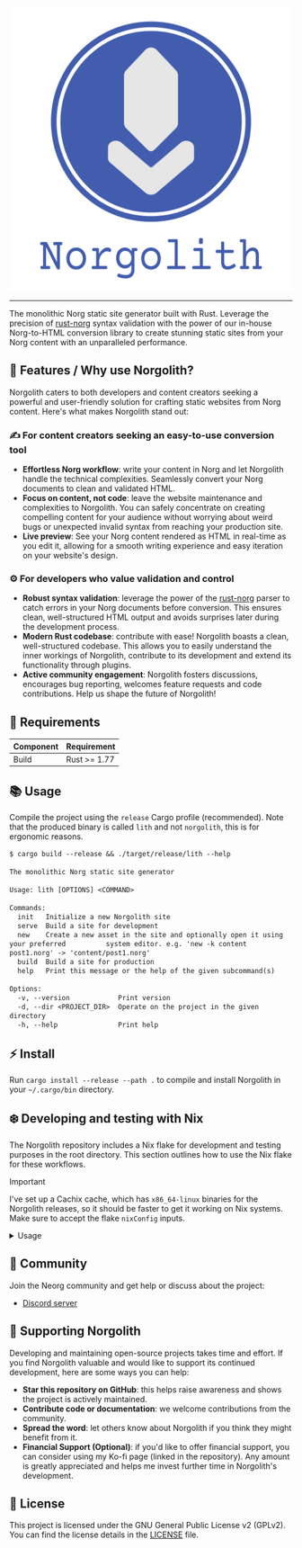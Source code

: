 <div align="center">

<img src="./res/norgolith_text.png" alt="Norgolith logo"/>

</div>

---

The monolithic Norg static site generator built with Rust. Leverage the precision of [rust-norg]
syntax validation with the power of our in-house Norg-to-HTML conversion library to create stunning
static sites from your Norg content with an unparalleled performance.

## 🌟 Features / Why use Norgolith?

Norgolith caters to both developers and content creators seeking a powerful and user-friendly
solution for crafting static websites from Norg content. Here's what makes Norgolith stand out:

### ✍️ For content creators seeking an easy-to-use conversion tool

- **Effortless Norg workflow**: write your content in Norg and let Norgolith handle the technical
  complexities. Seamlessly convert your Norg documents to clean and validated HTML.
- **Focus on content, not code**: leave the website maintenance and complexities to Norgolith. You
  can safely concentrate on creating compelling content for your audience without worrying about
  weird bugs or unexpected invalid syntax from reaching your production site.
- **Live preview**: See your Norg content rendered as HTML in real-time as you edit it, allowing for
  a smooth writing experience and easy iteration on your website's design.

### ⚙️ For developers who value validation and control

- **Robust syntax validation**: leverage the power of the [rust-norg] parser to catch errors in your Norg
  documents before conversion. This ensures clean, well-structured HTML output and avoids surprises
  later during the development process.
- **Modern Rust codebase**: contribute with ease! Norgolith boasts a clean, well-structured codebase.
  This allows you to easily understand the inner workings of Norgolith, contribute to its
  development and extend its functionality through plugins.
- **Active community engagement**: Norgolith fosters discussions, encourages bug reporting,
  welcomes feature requests and code contributions. Help us shape the future of Norgolith!

## 📝 Requirements

| Component | Requirement  |
|-----------|--------------|
| Build     | Rust >= 1.77 |

## 📚 Usage

Compile the project using the `release` Cargo profile (recommended). Note that the produced binary
is called `lith` and not `norgolith`, this is for ergonomic reasons.

```
$ cargo build --release && ./target/release/lith --help

The monolithic Norg static site generator

Usage: lith [OPTIONS] <COMMAND>

Commands:
  init   Initialize a new Norgolith site
  serve  Build a site for development
  new    Create a new asset in the site and optionally open it using your preferred          system editor. e.g. 'new -k content post1.norg' -> 'content/post1.norg'
  build  Build a site for production
  help   Print this message or the help of the given subcommand(s)

Options:
  -v, --version            Print version
  -d, --dir <PROJECT_DIR>  Operate on the project in the given directory
  -h, --help               Print help
```

## ⚡ Install

Run `cargo install --release --path .` to compile and install Norgolith in your `~/.cargo/bin` directory.

## ❄️ Developing and testing with Nix

The Norgolith repository includes a Nix flake for development and testing purposes in the root directory. This section outlines how to
use the Nix flake for these workflows.

> [!IMPORTANT]
>
> I've set up a Cachix cache, which has `x86_64-linux` binaries for the Norgolith releases, so it
> should be faster to get it working on Nix systems. Make sure to accept the flake `nixConfig` inputs.

<details>
<summary>Usage</summary>

### Building Norgolith

```sh
# For extra verbosity add '--show-trace -Lv'
nix build .
```

This command builds Norgolith using Nix and places the executable in the `result` directory.

### Build and run Norgolith:

```sh
# For extra verbosity add '--show-trace -Lv'
nix run .
```
This command builds Norgolith the same way the `nix build` command would (including the `result`
directory symlink), and then proceeds to run the project.

### Development shell

```sh
# For extra verbosity add '--show-trace -Lv'
nix develop .
```

This command creates a development shell pre-configured with all the dependencies required to build
and test Norgolith. Inside the development shell, you can directly work on the source code and test
changes.

### Nix-direnv integration (optional)

For a more convenient development experience, consider using
[nix-direnv](https://github.com/nix-community/nix-direnv). With the `nix-direnv` integration,
entering the project directory will automatically activate the development shell defined in the
flake.

</details>

## 🚀 Community

Join the Neorg community and get help or discuss about the project:

- [Discord server](https://discord.gg/T6EgTAX7ht)

## 💌 Supporting Norgolith

Developing and maintaining open-source projects takes time and effort. If you find Norgolith
valuable and would like to support its continued development, here are some ways you can help:

- **Star this repository on GitHub**: this helps raise awareness and shows the project is actively
  maintained.
- **Contribute code or documentation**: we welcome contributions from the community.
- **Spread the word**: let others know about Norgolith if you think they might benefit from it.
- **Financial Support (Optional)**: if you'd like to offer financial support, you can consider using
  my Ko-fi page (linked in the repository). Any amount is greatly appreciated and helps me invest
  further time in Norgolith's development.

## 📖 License

This project is licensed under the GNU General Public License v2 (GPLv2).
You can find the license details in the [LICENSE](./LICENSE) file.


[rust-norg]: https://github.com/nvim-neorg/rust-norg

